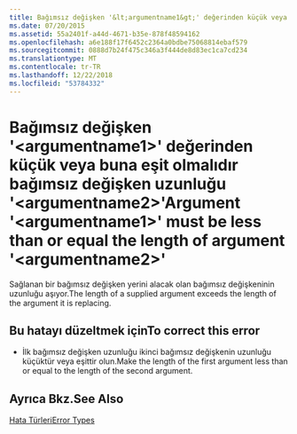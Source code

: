 ```yaml
---
title: Bağımsız değişken '&lt;argumentname1&gt;' değerinden küçük veya buna eşit olmalıdır bağımsız değişken uzunluğu '&lt;argumentname2&gt;'
ms.date: 07/20/2015
ms.assetid: 55a2401f-a44d-4671-b35e-878f48594162
ms.openlocfilehash: a6e188f17f6452c2364a0bdbe75068814ebaf579
ms.sourcegitcommit: 0888d7b24f475c346a3f444de8d83ec1ca7cd234
ms.translationtype: MT
ms.contentlocale: tr-TR
ms.lasthandoff: 12/22/2018
ms.locfileid: "53784332"
---
```

# <a name="argument-ltargumentname1gt-must-be-less-than-or-equal-the-length-of-argument-ltargumentname2gt"></a><span data-ttu-id="ea29a-102">Bağımsız değişken '&lt;argumentname1&gt;' değerinden küçük veya buna eşit olmalıdır bağımsız değişken uzunluğu '&lt;argumentname2&gt;'</span><span class="sxs-lookup"><span data-stu-id="ea29a-102">Argument '&lt;argumentname1&gt;' must be less than or equal the length of argument '&lt;argumentname2&gt;'</span></span>
<span data-ttu-id="ea29a-103">Sağlanan bir bağımsız değişken yerini alacak olan bağımsız değişkeninin uzunluğu aşıyor.</span><span class="sxs-lookup"><span data-stu-id="ea29a-103">The length of a supplied argument exceeds the length of the argument it is replacing.</span></span>  
  
## <a name="to-correct-this-error"></a><span data-ttu-id="ea29a-104">Bu hatayı düzeltmek için</span><span class="sxs-lookup"><span data-stu-id="ea29a-104">To correct this error</span></span>  
  
-   <span data-ttu-id="ea29a-105">İlk bağımsız değişken uzunluğu ikinci bağımsız değişkenin uzunluğu küçüktür veya eşittir olun.</span><span class="sxs-lookup"><span data-stu-id="ea29a-105">Make the length of the first argument less than or equal to the length of the second argument.</span></span>  
  
## <a name="see-also"></a><span data-ttu-id="ea29a-106">Ayrıca Bkz.</span><span class="sxs-lookup"><span data-stu-id="ea29a-106">See Also</span></span>  
 [<span data-ttu-id="ea29a-107">Hata Türleri</span><span class="sxs-lookup"><span data-stu-id="ea29a-107">Error Types</span></span>](../../visual-basic/programming-guide/language-features/error-types.md)
